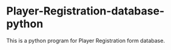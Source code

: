 # Player-Registration-database-python
This is a python program for Player Registration form database.
